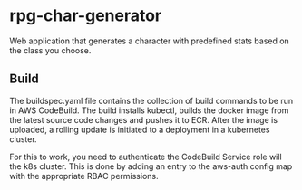 # rpg-char-generator
Web application that generates a character with predefined stats based on the class you choose.

## Build
The buildspec.yaml file contains the collection of build commands to be run in AWS CodeBuild. The build installs kubectl, builds the docker image from the latest source code changes and pushes it to ECR. After the image is uploaded, a rolling update is initiated to a deployment in a kubernetes cluster.

For this to work, you need to authenticate the CodeBuild Service role will the k8s cluster. This is done by adding an entry to the aws-auth config map with the appropriate RBAC permissions.
